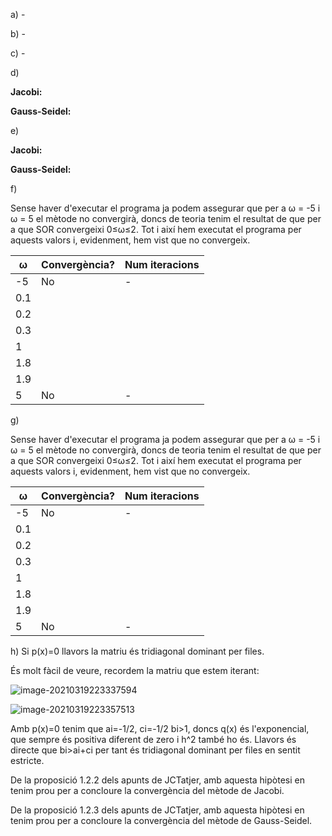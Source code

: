 a) -

b) -

c) -

d) 

**Jacobi:**

**Gauss-Seidel:**

e) 

**Jacobi:**

**Gauss-Seidel:**

f)

Sense haver d'executar el programa ja podem assegurar que per a ω = -5 i ω = 5 el mètode no convergirà, doncs de teoria tenim el resultat de que per a que SOR convergeixi 0≤ω≤2. Tot i així hem executat el programa per aquests valors i, evidenment, hem vist que no convergeix.

| ω    | Convergència? | Num iteracions |
| ---- | ------------- | -------------- |
| -5   | No            | -              |
| 0.1  |               |                |
| 0.2  |               |                |
| 0.3  |               |                |
| 1    |               |                |
| 1.8  |               |                |
| 1.9  |               |                |
| 5    | No            | -              |

g)

Sense haver d'executar el programa ja podem assegurar que per a ω = -5 i ω = 5 el mètode no convergirà, doncs de teoria tenim el resultat de que per a que SOR convergeixi 0≤ω≤2. Tot i així hem executat el programa per aquests valors i, evidenment, hem vist que no convergeix.

| ω    | Convergència? | Num iteracions |
| ---- | ------------- | -------------- |
| -5   | No            | -              |
| 0.1  |               |                |
| 0.2  |               |                |
| 0.3  |               |                |
| 1    |               |                |
| 1.8  |               |                |
| 1.9  |               |                |
| 5    | No            | -              |

h) Si p(x)=0 llavors la matriu és tridiagonal dominant per files. 

És molt fàcil de veure, recordem la matriu que estem iterant:



![image-20210319223337594](C:\Users\Albert\AppData\Roaming\Typora\typora-user-images\image-20210319223337594.png)

![image-20210319223357513](C:\Users\Albert\AppData\Roaming\Typora\typora-user-images\image-20210319223357513.png)

Amb p(x)=0 tenim que ai=-1/2, ci=-1/2 bi>1, doncs q(x) és l'exponencial, que sempre és positiva diferent de zero i h^2 també ho és. Llavors és directe que bi>ai+ci per tant és tridiagonal dominant per files en sentit estricte. 

De la proposició 1.2.2 dels apunts de JCTatjer, amb aquesta hipòtesi en tenim prou per a concloure la convergència del mètode de Jacobi.

De la proposició 1.2.3 dels apunts de JCTatjer, amb aquesta hipòtesi en tenim prou per a concloure la convergència del mètode de Gauss-Seidel.

